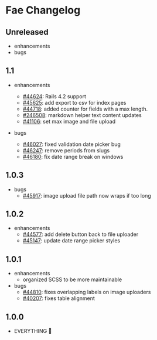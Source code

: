 # Fae Changelog

## Unreleased

- enhancements
- bugs

## 1.1

- enhancements
  + [#44624](https://issues.afinedevelopment.com/issues/45625): Rails 4.2 support
  + [#45625](https://issues.afinedevelopment.com/issues/45625): add export to csv for index pages
  + [#44718](https://issues.afinedevelopment.com/issues/44718): added counter for fields with a max length.
  + [#246508](https://issues.afinedevelopment.com/issues/246508): markdown helper text content updates
  + [#41106](https://issues.afinedevelopment.com/issues/41106): set max image and file upload

- bugs
  + [#46027](https://issues.afinedevelopment.com/issues/46027]): fixed validation date picker bug
  + [#46247](https://issues.afinedevelopment.com/issues/46247): remove periods from slugs
  + [#46180](https://issues.afinedevelopment.com/issues/46180): fix date range break on windows


## 1.0.3

- bugs
    + [#45917](https://issues.afinedevelopment.com/issues/45917): image upload file path now wraps if too long

## 1.0.2

- enhancements
    + [#44577](https://issues.afinedevelopment.com/issues/44577): add delete button back to file uploader
    + [#45147](https://issues.afinedevelopment.com/issues/45147): update date range picker styles

## 1.0.1

- enhancements
    + organized SCSS to be more maintainable
- bugs
    + [#44810](https://issues.afinedevelopment.com/issues/44810): fixes overlapping labels on image uploaders
    + [#40207](https://issues.afinedevelopment.com/issues/40207): fixes table alignment

## 1.0.0

- EVERYTHING :tada:
